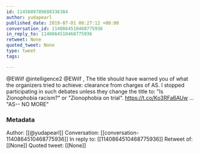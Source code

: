 ```yaml
---
id: 1145609789688336384
author: yudapearl
published_date: 2019-07-01 08:27:12 +00:00
conversation_id: 1140864510468775936
in_reply_to: 1140864510468775936
retweet: None
quoted_tweet: None
type: tweet
tags:

---
```


@EWilf @intelligence2 @EWilf , The title should have warned you of what the organizers tried to achieve: clearance from charges of AS. I stopped  participating in such debates unless they change the title to: "Is Zionophobia racism?" or "Zionophobia on trial". https://t.co/Ko3RFa6AUw … "AS-- NO MORE"

### Metadata

Author: [[@yudapearl]]
Conversation: [[conversation-1140864510468775936]]
In reply to: [[1140864510468775936]]
Retweet of: [[None]]
Quoted tweet: [[None]]
